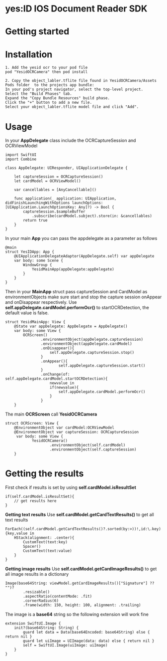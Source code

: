 # yes:ID IOS Document Reader SDK

# Getting started
# Installation
```
1. Add the yesid ocr to your pod file
pod "YesidOCRCamera" then pod install

2. Copy the object_labler.tflite file found in YesidOCRCamera/Assets Pods folder  to the projects app bundle:
In your pod's project navigator, select the top-level project.
Select the "Build Phases" tab.
Expand the "Copy Bundle Resources" build phase.
Click the "+" button to add a new file.
Select your object_labler.tflite model file and click "Add".

```
# Usage
In your **AppDelegate** class include the OCRCaptureSession and OCRViewModel
```
import SwiftUI
import Combine

class AppDelegate: UIResponder, UIApplicationDelegate {
    
    let captureSession = OCRCaptureSession()
    let cardModel = OCRViewModel()
    
    var cancellables = [AnyCancellable]()
    
    func application(_ application: UIApplication, didFinishLaunchingWithOptions launchOptions: [UIApplication.LaunchOptionsKey: Any]?) -> Bool {
        captureSession.$sampleBuffer
            .subscribe(cardModel.subject).store(in: &cancellables)
        return true
    }
}
```
In your main **App** you can pass the appdelegate as a parameter as follows
```
@main
struct YesIDApp: App {
    @UIApplicationDelegateAdaptor(AppDelegate.self) var appDelegate
    var body: some Scene {
        WindowGroup {
            YesidMainApp(appDelegate:appDelegate)
        }
    }
}
```
Then in your **MainApp** struct pass captureSession and CardModel as environmentObjects make sure start and stop the capture session onAppear and onDisappear respectively. Use **self.appDelegate.cardModel.performOcr()** to startOCRDetection, the default value is false.
```
struct YesidMainApp: View {
    @State var appDelegate: AppDelegate = AppDelegate()
    var body: some View {
        OCRScreen()
                .environmentObject(appDelegate.captureSession)
                .environmentObject(appDelegate.cardModel)
                .onDisappear(){
                    self.appDelegate.captureSession.stop()
                }
                .onAppear(){
                        self.appDelegate.captureSession.start()
                }
                .onChange(of: self.appDelegate.cardModel.startOCRDetection){
                    newvalue in
                    if(newvalue){
                        self.appDelegate.cardModel.performOcr()
                    }
                }
    }
```
The main **OCRScreen** call **YesidOCRCamera**
```
struct OCRScreen: View {
    @EnvironmentObject var cardModel:OCRViewModel
    @EnvironmentObject var captureSession: OCRCaptureSession
     var body: some View {
            YesidOCRCamera()
                    .environmentObject(self.cardModel)
                    .environmentObject(self.captureSession)
    }
```

# Getting the results
First check if results is set by using **self.cardModel.isResultSet**
```
if(self.cardModel.isResultSet){
    // get results here
}
```
**Getting text results**
Use **self.cardModel.getCardTextResults()** to get all text results
```
ForEach((self.cardModel.getCardTextResults()?.sorted(by:>))!,id:\.key){key,value in
    HStack(alignment: .center){
        CustomText(text:key)
        Spacer()
        CustomText(text:value)
    }
}
```
**Getting image results**
Use **self.cardModel.getCardImageResults()** to get all image results in a dictionary
```
Image(base64String: viewModel.getCardImageResults()["Signature"] ?? "")?
        .resizable()
        .aspectRatio(contentMode: .fit)
        .cornerRadius(6)
        .frame(width: 150, height: 100, alignment: .trailing)
```

The image is a **base64** string so the following extension will work fine
```
extension SwiftUI.Image {
    init?(base64String: String) {
        guard let data = Data(base64Encoded: base64String) else { return nil }
        guard let uiImage = UIImage(data: data) else { return nil }
        self = SwiftUI.Image(uiImage: uiImage)
    }
}
```

